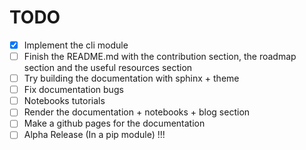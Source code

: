 # TODO
- [X] Implement the cli module
- [ ] Finish the README.md with the contribution section, the roadmap section and the useful resources section
- [ ] Try building the documentation with sphinx + theme
- [ ] Fix documentation bugs
- [ ] Notebooks tutorials
- [ ] Render the documentation + notebooks + blog section
- [ ] Make a github pages for the documentation
- [ ] Alpha Release (In a pip module) !!!